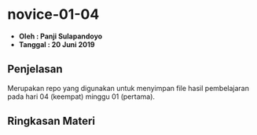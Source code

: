 # novice-01-04

- **Oleh : Panji Sulapandoyo**
- **Tanggal : 20 Juni 2019**

## Penjelasan 
Merupakan repo yang digunakan untuk menyimpan file hasil pembelajaran pada hari 04 (keempat) minggu 01 (pertama). 


## Ringkasan Materi
